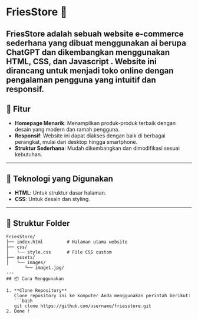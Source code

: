 # FriesStore 🍟

**FriesStore** adalah sebuah website e-commerce sederhana yang dibuat menggunakan ai berupa ChatGPT dan dikembangkan menggunakan HTML, CSS, dan Javascript . Website ini dirancang untuk menjadi toko online dengan pengalaman pengguna yang intuitif dan responsif.
---

## 🎯 Fitur

- **Homepage Menarik**: Menampilkan produk-produk terbaik dengan desain yang modern dan ramah pengguna.
- **Responsif**: Website ini dapat diakses dengan baik di berbagai perangkat, mulai dari desktop hingga smartphone.
- **Struktur Sederhana**: Mudah dikembangkan dan dimodifikasi sesuai kebutuhan.

---

## 🚀 Teknologi yang Digunakan

- **HTML**: Untuk struktur dasar halaman.
- **CSS**: Untuk desain dan styling.

---

## 📂 Struktur Folder

```plaintext
FriesStore/
├── index.html         # Halaman utama website
├── css/
│   └── style.css      # File CSS custom
├── assets/
│   └── images/
       └── image1.jpg/
---
## 📦 Cara Menggunakan

1. **Clone Repository**
   Clone repository ini ke komputer Anda menggunakan perintah berikut:
   ```bash
   git clone https://github.com/username/friesstore.git
2. Done !



